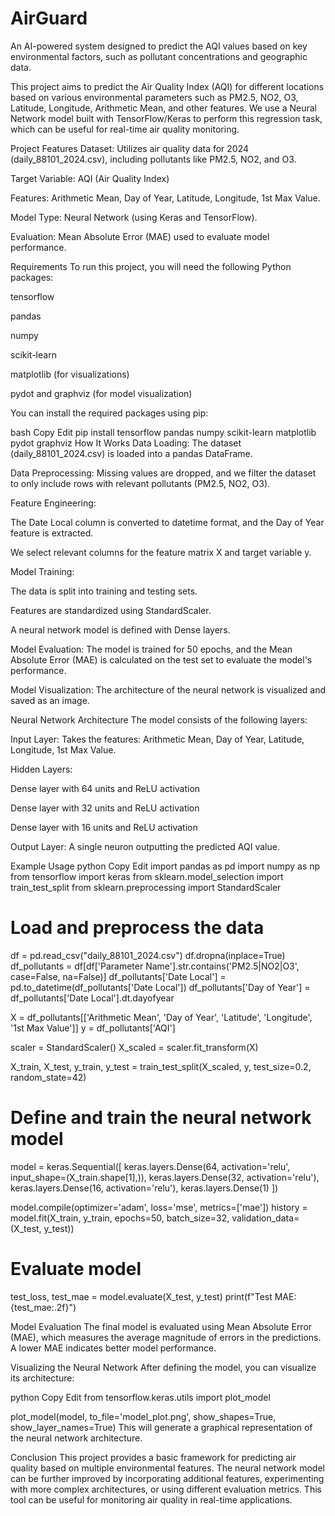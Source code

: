 # AirGuard
An AI-powered system designed to predict the AQI values based on key environmental factors, such as pollutant concentrations and geographic data. 

This project aims to predict the Air Quality Index (AQI) for different locations based on various environmental parameters such as PM2.5, NO2, O3, Latitude, Longitude, Arithmetic Mean, and other features. We use a Neural Network model built with TensorFlow/Keras to perform this regression task, which can be useful for real-time air quality monitoring.

Project Features
Dataset: Utilizes air quality data for 2024 (daily_88101_2024.csv), including pollutants like PM2.5, NO2, and O3.

Target Variable: AQI (Air Quality Index)

Features: Arithmetic Mean, Day of Year, Latitude, Longitude, 1st Max Value.

Model Type: Neural Network (using Keras and TensorFlow).

Evaluation: Mean Absolute Error (MAE) used to evaluate model performance.

Requirements
To run this project, you will need the following Python packages:

tensorflow

pandas

numpy

scikit-learn

matplotlib (for visualizations)

pydot and graphviz (for model visualization)

You can install the required packages using pip:

bash
Copy
Edit
pip install tensorflow pandas numpy scikit-learn matplotlib pydot graphviz
How It Works
Data Loading: The dataset (daily_88101_2024.csv) is loaded into a pandas DataFrame.

Data Preprocessing: Missing values are dropped, and we filter the dataset to only include rows with relevant pollutants (PM2.5, NO2, O3).

Feature Engineering:

The Date Local column is converted to datetime format, and the Day of Year feature is extracted.

We select relevant columns for the feature matrix X and target variable y.

Model Training:

The data is split into training and testing sets.

Features are standardized using StandardScaler.

A neural network model is defined with Dense layers.

Model Evaluation: The model is trained for 50 epochs, and the Mean Absolute Error (MAE) is calculated on the test set to evaluate the model's performance.

Model Visualization: The architecture of the neural network is visualized and saved as an image.

Neural Network Architecture
The model consists of the following layers:

Input Layer: Takes the features: Arithmetic Mean, Day of Year, Latitude, Longitude, 1st Max Value.

Hidden Layers:

Dense layer with 64 units and ReLU activation

Dense layer with 32 units and ReLU activation

Dense layer with 16 units and ReLU activation

Output Layer: A single neuron outputting the predicted AQI value.

Example Usage
python
Copy
Edit
import pandas as pd
import numpy as np
from tensorflow import keras
from sklearn.model_selection import train_test_split
from sklearn.preprocessing import StandardScaler

# Load and preprocess the data
df = pd.read_csv("daily_88101_2024.csv")
df.dropna(inplace=True)
df_pollutants = df[df['Parameter Name'].str.contains('PM2.5|NO2|O3', case=False, na=False)]
df_pollutants['Date Local'] = pd.to_datetime(df_pollutants['Date Local'])
df_pollutants['Day of Year'] = df_pollutants['Date Local'].dt.dayofyear

X = df_pollutants[['Arithmetic Mean', 'Day of Year', 'Latitude', 'Longitude', '1st Max Value']]
y = df_pollutants['AQI']

scaler = StandardScaler()
X_scaled = scaler.fit_transform(X)

X_train, X_test, y_train, y_test = train_test_split(X_scaled, y, test_size=0.2, random_state=42)

# Define and train the neural network model
model = keras.Sequential([
    keras.layers.Dense(64, activation='relu', input_shape=(X_train.shape[1],)),
    keras.layers.Dense(32, activation='relu'),
    keras.layers.Dense(16, activation='relu'),
    keras.layers.Dense(1)
])

model.compile(optimizer='adam', loss='mse', metrics=['mae'])
history = model.fit(X_train, y_train, epochs=50, batch_size=32, validation_data=(X_test, y_test))

# Evaluate model
test_loss, test_mae = model.evaluate(X_test, y_test)
print(f"Test MAE: {test_mae:.2f}")

Model Evaluation
The final model is evaluated using Mean Absolute Error (MAE), which measures the average magnitude of errors in the predictions. A lower MAE indicates better model performance.

Visualizing the Neural Network
After defining the model, you can visualize its architecture:

python
Copy
Edit
from tensorflow.keras.utils import plot_model

plot_model(model, to_file='model_plot.png', show_shapes=True, show_layer_names=True)
This will generate a graphical representation of the neural network architecture.

Conclusion
This project provides a basic framework for predicting air quality based on multiple environmental features. The neural network model can be further improved by incorporating additional features, experimenting with more complex architectures, or using different evaluation metrics. This tool can be useful for monitoring air quality in real-time applications.


